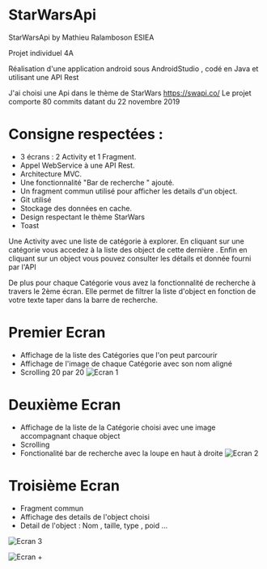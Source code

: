 # StarWarsApi
 StarWarsApi by Mathieu Ralamboson ESIEA

Projet individuel 4A

Réalisation d'une application android sous AndroidStudio , codé en Java et utilisant une API Rest

J'ai choisi une Api dans le thème de StarWars
https://swapi.co/
Le projet comporte 80 commits datant du 22 novembre 2019

# Consigne respectées :
- 3 écrans : 2 Activity et 1 Fragment.
- Appel WebService à une API Rest.
- Architecture MVC.
- Une fonctionnalité "Bar de recherche " ajouté.
- Un fragment commun utilisé pour afficher les details d'un object.
- Git utilisé
- Stockage des données en cache.
- Design respectant le thème StarWars
- Toast

Une Activity avec une liste de catégorie à explorer.
En cliquant sur une catégorie vous accedez à la liste des object de cette dernière .
Enfin en cliquant sur un object vous pouvez consulter les détails et donnée fourni par l'API

De plus pour chaque Catégorie vous avez la fonctionnalité de recherche à travers le 2ème écran.
Elle permet de filtrer la liste d'object en fonction de votre texte taper dans la barre de recherche.

# Premier Ecran
- Affichage de la liste des Catégories que l'on peut parcourir
- Affichage de l'image de chaque Catégorie avec son nom aligné
- Scrolling 20 par 20
![Ecran 1](https://user-images.githubusercontent.com/48732335/71378730-2fdeb480-25c9-11ea-9f50-d796954d0fd7.PNG)

# Deuxième Ecran
- Affichage de la liste de la Catégorie choisi avec une image accompagnant chaque object
- Scrolling
- Fonctionalité bar de recherche avec la loupe en haut à droite
![Ecran 2](https://user-images.githubusercontent.com/48732335/71378794-5e5c8f80-25c9-11ea-8a2d-5bfd6cf46e85.PNG)

# Troisième Ecran
- Fragment commun
- Affichage des details de l'object choisi
- Detail de l'object : Nom , taille, type , poid ...

![Ecran 3](https://user-images.githubusercontent.com/48732335/71378813-7a603100-25c9-11ea-9348-f2a971562251.PNG)

![Ecran +](https://user-images.githubusercontent.com/48732335/71378835-9368e200-25c9-11ea-847e-043b41d7a70e.PNG)
